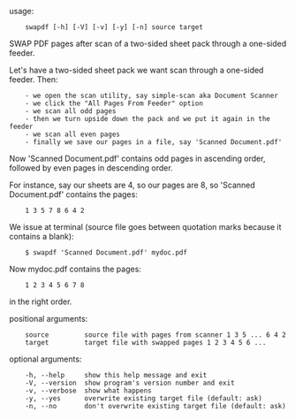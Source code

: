 usage:
```
    swapdf [-h] [-V] [-v] [-y] [-n] source target
```
SWAP PDF pages after scan of a two-sided sheet pack through a one-sided feeder.

Let's have a two-sided sheet pack we want scan through a one-sided feeder. Then:
```
    - we open the scan utility, say simple-scan aka Document Scanner
    - we click the "All Pages From Feeder" option
    - we scan all odd pages
    - then we turn upside down the pack and we put it again in the feeder
    - we scan all even pages
    - finally we save our pages in a file, say 'Scanned Document.pdf'
```
Now 'Scanned Document.pdf' contains odd pages in ascending order, followed by even pages in
descending order.

For instance, say our sheets are 4, so our pages are 8, so 'Scanned Document.pdf' contains
the pages:
```
    1 3 5 7 8 6 4 2
```    
We issue at terminal (source file goes between quotation marks because it contains a blank):
```
    $ swapdf 'Scanned Document.pdf' mydoc.pdf
```
Now mydoc.pdf contains the pages:
```
    1 2 3 4 5 6 7 8
```
in the right order.

positional arguments:
```
    source         source file with pages from scanner 1 3 5 ... 6 4 2
    target         target file with swapped pages 1 2 3 4 5 6 ...
```
optional arguments:
```
    -h, --help     show this help message and exit
    -V, --version  show program's version number and exit
    -v, --verbose  show what happens
    -y, --yes      overwrite existing target file (default: ask)
    -n, --no       don't overwrite existing target file (default: ask)
```
